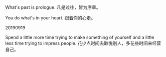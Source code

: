 What's past is prologue.
凡是过往，皆为序章。





You do what's in your heart.
跟着你的心走。

20190919



Spend a little more time trying to make something of yourself and a little less time trying to impress people.
花少点时间去取悦别人，多花些时间来经营自己。

